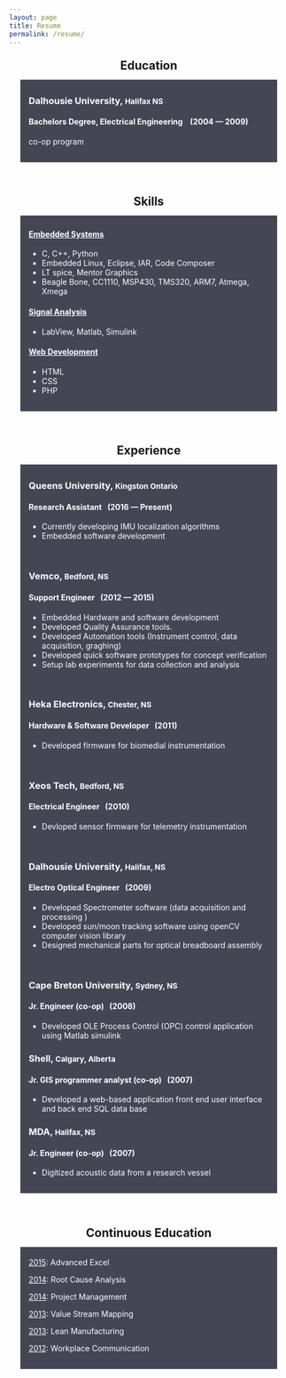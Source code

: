 ```yaml
---
layout: page
title: Resume
permalink: /resume/
---
```


<style>
div.black {
    background-color:#454554;
    color:white;
    margin:20px;
    padding:15px;
    padding-top:5px;
}

div.red {
    border: 1px solid black;
    background-color:#e6e6ff;
}

h2{
  line-height: 10px;
}
</style>

<h2 align="center">Education</h2>
<div class="black">
  <h3>Dalhousie University, <small>Halifax NS</small></h3>
  <h4>Bachelors Degree, Electrical Engineering &nbsp;&nbsp; (2004 &mdash; 2009)</h4>
  <p> co-op program</p>
</div>

<br>

<h2 align="center" >Skills</h2>
<div class="black">
    <h4><ins>Embedded Systems</ins></h4>
    <ul>
        <li>C, C++, Python </li>
        <li>Embedded Linux, Eclipse, IAR, Code Composer</li>
        <li>LT spice, Mentor Graphics</li>
        <li>Beagle Bone, CC1110, MSP430, TMS320, ARM7, Atmega, Xmega</li>
    </ul>
    <h4><ins>Signal Analysis</ins></h4>
    <ul>
        <li>LabView, Matlab, Simulink </li>
    </ul>
    <h4><ins>Web Development</ins></h4>
    <ul>
        <li>HTML</li>
        <li>CSS</li>
        <li>PHP</li>
    </ul>
</div>

<br>

<h2 align="center">Experience</h2>
<div class="black">
  <h3>Queens University, <small>Kingston Ontario</small></h3>
  <h4>Research Assistant &nbsp;&nbsp;(2016 &mdash; Present)</h4>
  <ul>
    <li>Currently developing IMU localization algorithms</li>
    <li>Embedded software development</li>
  </ul>

  <br>

  <h3>Vemco, <small>Bedford, NS</small></h3>
  <h4>Support Engineer &nbsp;&nbsp;(2012 &mdash; 2015)</h4>
  <ul>
    <li>Embedded Hardware and software development</li>
    <li>Developed Quality Assurance tools. 
    <li>Developed Automation tools (Instrument control, data acquisition, graghing)</li>
    <li>Developed quick software prototypes for concept verification</li>
    <li>Setup lab experiments for data collection and analysis</li>
  </ul>

  <br>

  <h3>Heka Electronics, <small>Chester, NS</small></h3>
  <h4>Hardware & Software Developer &nbsp;&nbsp;(2011)</h4>
  <ul>
    <li>Developed firmware for biomedial instrumentation</li>
  </ul>

  <br>

  <h3>Xeos Tech, <small>Bedford, NS</small></h3>
  <h4>Electrical Engineer &nbsp;&nbsp;(2010)</h4>
  <ul>
    <li>Devloped sensor firmware for telemetry instrumentation</li>
  </ul>

  <br>

  <h3>Dalhousie University, <small>Halifax, NS</small></h3>
  <h4>Electro Optical Engineer &nbsp;&nbsp;(2009)</h4>
  <ul>
    <li>Developed Spectrometer software (data acquisition and processing )</li>
    <li>Developed sun/moon tracking software using openCV computer vision library</li>
    <li>Designed mechanical parts for optical breadboard assembly</li>
  </ul>

  <br>

  <h3>Cape Breton University, <small>Sydney, NS</small></h3>
  <h4>Jr. Engineer (co-op) &nbsp;&nbsp;(2008)</h4>
  <ul>
    <li>Developed OLE Process Control (OPC) control application using Matlab simulink</li>
  </ul>

  <h3>Shell, <small>Calgary, Alberta</small></h3>
  <h4>Jr. GIS programmer analyst (co-op) &nbsp;&nbsp;(2007)</h4>
  <ul>
    <li>Developed a web-based application front end user interface and back end SQL data base</li>
  </ul>

  <h3>MDA, <small>Halifax, NS</small></h3>
  <h4>Jr. Engineer (co-op) &nbsp;&nbsp;(2007)</h4>
  <ul>
    <li>Digitized acoustic data from a research vessel </li>
  </ul>
</div>

<br>

<h2 align="center">Continuous Education</h2>
<div class="black">
  <p> <u>2015</u>: Advanced Excel </p>
  <p> <u>2014</u>: Root Cause Analysis</p>
  <p> <u>2014</u>: Project Management</p>
  <p> <u>2013</u>: Value Stream Mapping</p>
  <p> <u>2013</u>: Lean Manufacturing </p>
  <p> <u>2012</u>: Workplace Communication </p>
</div>
